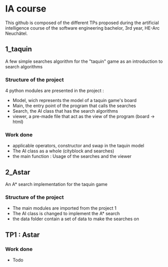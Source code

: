 # IA course
This github is composed of the different TPs proposed during the artificial intelligence course of the software engineering bachelor, 3rd year, HE-Arc Neuchâtel.

## 1_taquin
A few simple searches algorithm for the "taquin" game as an introduction to search algorithms

### Structure of the project

4 python modules are presented in the project :
* Model, wich represents the model of a taquin game's board
* Main, the entry point of the program that calls the searches
* Search, the AI class that has the search algorithms
* viewer, a pre-made file that act as the view of the program (board -> html)

### Work done
* applicable operators, constructor and swap in the taquin model
* The AI class as a whole (cityblock and searches)
* the main function : Usage of the searches and the viewer

## 2_Astar
An A* search implementation for the taquin game

### Structure of the project

* The main modules are imported from the project 1
* The AI class is changed to implement the A* search
* the data folder contain a set of data to make the searches on

## TP1 : Astar

### Work done
* Todo